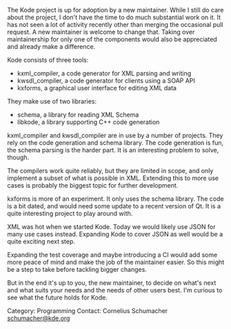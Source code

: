 The Kode project is up for adoption by a new maintainer. While I still do care
about the project, I don't have the time to do much substantial work on it. It
has not seen a lot of activity recently other than merging the occasional pull
request. A new maintainer is welcome to change that. Taking over maintainership
for only one of the components would also be appreciated and already make a
difference.

Kode consists of three tools:

* kxml_compiler, a code generator for XML parsing and writing
* kwsdl_compiler, a code generator for clients using a SOAP API
* kxforms, a graphical user interface for editing XML data

They make use of two libraries:

* schema, a library for reading XML Schema
* libkode, a library supporting C++ code generation

kxml_compiler and kwsdl_compiler are in use by a number of projects. They rely
on the code generation and schema library. The code generation is fun, the
schema parsing is the harder part. It is an interesting problem to solve,
though.

The compilers work quite reliably, but they are limited in scope, and only
implement a subset of what is possible in XML. Extending this to more use cases
is probably the biggest topic for further development.

kxforms is more of an experiment. It only uses the schema library. The code is a
bit dated, and would need some update to a recent version of Qt. It is a quite
interesting project to play around with.

XML was hot when we started Kode. Today we would likely use JSON for many use
cases instead. Expanding Kode to cover JSON as well would be a quite exciting
next step.

Expanding the test coverage and maybe introducing a CI would add some more peace
of mind and make the job of the maintainer easier. So this might be a step to
take before tackling bigger changes.

But in the end it's up to you, the new maintainer, to decide on what's next and
what suits your needs and the needs of other users best. I'm curious to see what
the future holds for Kode.

Category: Programming
Contact: Cornelius Schumacher <schumacher@kde.org>

